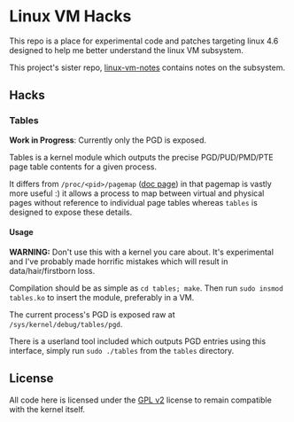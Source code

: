 # Linux VM Hacks

This repo is a place for experimental code and patches targeting linux 4.6
designed to help me better understand the linux VM subsystem.

This project's sister repo, [linux-vm-notes][vm-notes] contains notes on the
subsystem.

## Hacks

### Tables

__Work in Progress__: Currently only the PGD is exposed.

Tables is a kernel module which outputs the precise PGD/PUD/PMD/PTE page table
contents for a given process.

It differs from `/proc/<pid>/pagemap` ([doc page][page-map]) in that pagemap is
vastly more useful :) it allows a process to map between virtual and physical
pages without reference to individual page tables whereas `tables` is designed
to expose these details.

#### Usage

__WARNING:__ Don't use this with a kernel you care about. It's experimental and
I've probably made horrific mistakes which will result in data/hair/firstborn
loss.

Compilation should be as simple as `cd tables; make`. Then run `sudo insmod
tables.ko` to insert the module, preferably in a VM.

The current process's PGD is exposed raw at `/sys/kernel/debug/tables/pgd`.

There is a userland tool included which outputs PGD entries using this
interface, simply run `sudo ./tables` from the `tables` directory.

## License

All code here is licensed under the [GPL v2][gpl-v2] license to remain
compatible with the kernel itself.

[vm-notes]:https://github.com/lorenzo-stoakes/linux-vm-notes
[page-map]:https://github.com/torvalds/linux/blob/v4.6/Documentation/vm/pagemap.txt
[gpl-v2]:http://www.gnu.org/licenses/old-licenses/gpl-2.0.en.html
